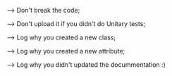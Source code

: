 
--> Don't break the code; 

--> Don't upload it if you didn't do Unitary tests;

--> Log why you created a new class;

--> Log why you created a new attribute;

--> Log why you didn't updated the docummentation :)
